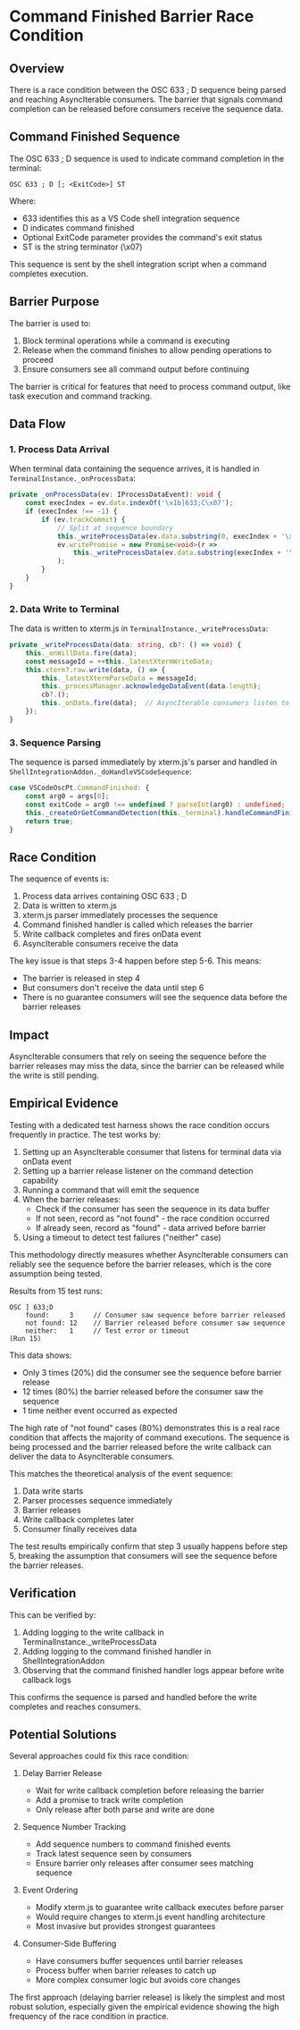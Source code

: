 # Command Finished Barrier Race Condition

## Overview

There is a race condition between the OSC 633 ; D sequence being parsed and reaching AsyncIterable consumers. The barrier that signals command completion can be released before consumers receive the sequence data.

## Command Finished Sequence

The OSC 633 ; D sequence is used to indicate command completion in the terminal:

```
OSC 633 ; D [; <ExitCode>] ST
```

Where:
- 633 identifies this as a VS Code shell integration sequence
- D indicates command finished
- Optional ExitCode parameter provides the command's exit status
- ST is the string terminator (\x07)

This sequence is sent by the shell integration script when a command completes execution.

## Barrier Purpose

The barrier is used to:
1. Block terminal operations while a command is executing
2. Release when the command finishes to allow pending operations to proceed
3. Ensure consumers see all command output before continuing

The barrier is critical for features that need to process command output, like task execution and command tracking.

## Data Flow

### 1. Process Data Arrival
When terminal data containing the sequence arrives, it is handled in `TerminalInstance._onProcessData`:

```typescript
private _onProcessData(ev: IProcessDataEvent): void {
    const execIndex = ev.data.indexOf('\x1b]633;C\x07');
    if (execIndex !== -1) {
        if (ev.trackCommit) {
            // Split at sequence boundary
            this._writeProcessData(ev.data.substring(0, execIndex + '\x1b]633;C\x07'.length));
            ev.writePromise = new Promise<void>(r =>
                this._writeProcessData(ev.data.substring(execIndex + '\x1b]633;C\x07'.length), r)
            );
        }
    }
}
```

### 2. Data Write to Terminal
The data is written to xterm.js in `TerminalInstance._writeProcessData`:

```typescript
private _writeProcessData(data: string, cb?: () => void) {
    this._onWillData.fire(data);
    const messageId = ++this._latestXtermWriteData;
    this.xterm?.raw.write(data, () => {
        this._latestXtermParseData = messageId;
        this._processManager.acknowledgeDataEvent(data.length);
        cb?.();
        this._onData.fire(data);  // AsyncIterable consumers listen to this
    });
}
```

### 3. Sequence Parsing
The sequence is parsed immediately by xterm.js's parser and handled in `ShellIntegrationAddon._doHandleVSCodeSequence`:

```typescript
case VSCodeOscPt.CommandFinished: {
    const arg0 = args[0];
    const exitCode = arg0 !== undefined ? parseInt(arg0) : undefined;
    this._createOrGetCommandDetection(this._terminal).handleCommandFinished(exitCode);
    return true;
}
```

## Race Condition

The sequence of events is:

1. Process data arrives containing OSC 633 ; D
2. Data is written to xterm.js
3. xterm.js parser immediately processes the sequence
4. Command finished handler is called which releases the barrier
5. Write callback completes and fires onData event
6. AsyncIterable consumers receive the data

The key issue is that steps 3-4 happen before step 5-6. This means:

- The barrier is released in step 4
- But consumers don't receive the data until step 6
- There is no guarantee consumers will see the sequence data before the barrier releases

## Impact

AsyncIterable consumers that rely on seeing the sequence before the barrier releases may miss the data, since the barrier can be released while the write is still pending.

## Empirical Evidence

Testing with a dedicated test harness shows the race condition occurs frequently in practice. The test works by:

1. Setting up an AsyncIterable consumer that listens for terminal data via onData event
2. Setting up a barrier release listener on the command detection capability
3. Running a command that will emit the sequence
4. When the barrier releases:
   - Check if the consumer has seen the sequence in its data buffer
   - If not seen, record as "not found" - the race condition occurred
   - If already seen, record as "found" - data arrived before barrier
5. Using a timeout to detect test failures ("neither" case)

This methodology directly measures whether AsyncIterable consumers can reliably see the sequence before the barrier releases, which is the core assumption being tested.

Results from 15 test runs:
```
OSC ] 633;D
    found:     3     // Consumer saw sequence before barrier released
    not found: 12    // Barrier released before consumer saw sequence
    neither:   1     // Test error or timeout
(Run 15)
```

This data shows:
- Only 3 times (20%) did the consumer see the sequence before barrier release
- 12 times (80%) the barrier released before the consumer saw the sequence
- 1 time neither event occurred as expected

The high rate of "not found" cases (80%) demonstrates this is a real race condition that affects the majority of command executions. The sequence is being processed and the barrier released before the write callback can deliver the data to AsyncIterable consumers.

This matches the theoretical analysis of the event sequence:
1. Data write starts
2. Parser processes sequence immediately
3. Barrier releases
4. Write callback completes later
5. Consumer finally receives data

The test results empirically confirm that step 3 usually happens before step 5, breaking the assumption that consumers will see the sequence before the barrier releases.

## Verification

This can be verified by:

1. Adding logging to the write callback in TerminalInstance._writeProcessData
2. Adding logging to the command finished handler in ShellIntegrationAddon
3. Observing that the command finished handler logs appear before write callback logs

This confirms the sequence is parsed and handled before the write completes and reaches consumers.

## Potential Solutions

Several approaches could fix this race condition:

1. Delay Barrier Release
   - Wait for write callback completion before releasing the barrier
   - Add a promise to track write completion
   - Only release after both parse and write are done

2. Sequence Number Tracking
   - Add sequence numbers to command finished events
   - Track latest sequence seen by consumers
   - Ensure barrier only releases after consumer sees matching sequence

3. Event Ordering
   - Modify xterm.js to guarantee write callback executes before parser
   - Would require changes to xterm.js event handling architecture
   - Most invasive but provides strongest guarantees

4. Consumer-Side Buffering
   - Have consumers buffer sequences until barrier releases
   - Process buffer when barrier releases to catch up
   - More complex consumer logic but avoids core changes

The first approach (delaying barrier release) is likely the simplest and most robust solution, especially given the empirical evidence showing the high frequency of the race condition in practice.
